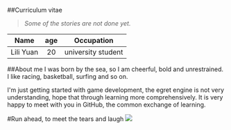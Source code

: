 ##Curriculum vitae
>*Some of the stories are not done yet.*

| Name         |age         |Occupation |
| ------------- |:-------------:|:-----:|
| Lili Yuan           | 20            | university student  |
##About me
I was born by the sea, so I am cheerful, bold and unrestrained. I like racing, basketball, surfing and so on.

I'm just getting started with game development, the egret engine is not very understanding, hope that through learning more comprehensively.
It is very happy to meet with you in GitHub, the common exchange of learning.

#Run ahead, to meet the tears and laugh
![](http://img5.imgtn.bdimg.com/it/u=3065262222,3596772621&fm=206&gp=0.jpg)
